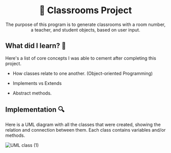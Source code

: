 <h1 align="center">
  📖 Classrooms Project 
</h1>

<p align="center">
  The purpose of this program is to generate classrooms with a room number, a teacher, and student objects, based on user input.
</p>

<h2>
  What did I learn? 🤔
</h2>

<p>
  Here's a list of core concepts I was able to cement after completing this project.
  
  * How classes relate to one another. (Object-oriented Programming)
  
  * Implements vs Extends
  
  * Abstract methods.
</p>

<h2>
  Implementation 🔍
</h2>

<p>
  Here is a UML diagram with all the classes that were created, showing the relation and connection between them. Each class contains variables and/or methods.
</p>

![UML class (1)](https://user-images.githubusercontent.com/112213173/197008315-58032bf9-9705-428f-9a64-c3298dba2583.jpeg)


